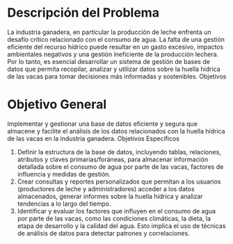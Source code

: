 # Descripción del Problema
La industria ganadera, en particular la producción de leche enfrenta un desafío crítico relacionado con el consumo de agua. La falta de una gestión eficiente del recurso hídrico puede resultar en un gasto excesivo, impactos ambientales negativos y una gestión ineficiente de la producción lechera. Por lo tanto, es esencial desarrollar un sistema de gestión de bases de datos que permita recopilar, analizar y utilizar datos sobre la huella hídrica de las vacas para tomar decisiones más informadas y sostenibles.
Objetivos
# Objetivo General
Implementar y gestionar una base de datos eficiente y segura que almacene y facilite el análisis de los datos relacionados con la huella hídrica de las vacas en la industria ganadera.
Objetivos Específicos
1.	Definir la estructura de la base de datos, incluyendo tablas, relaciones, atributos y claves primarias/foráneas, para almacenar información detallada sobre el consumo de agua por parte de las vacas, factores de influencia y medidas de gestión.
2.	Crear consultas y reportes personalizados que permitan a los usuarios (productores de leche y administradores) acceder a los datos almacenados, generar informes sobre la huella hídrica y analizar tendencias a lo largo del tiempo.
3.	Identificar y evaluar los factores que influyen en el consumo de agua por parte de las vacas, como las condiciones climáticas, la dieta, la etapa de desarrollo y la calidad del agua. Esto implica el uso de técnicas de análisis de datos para detectar patrones y correlaciones.
